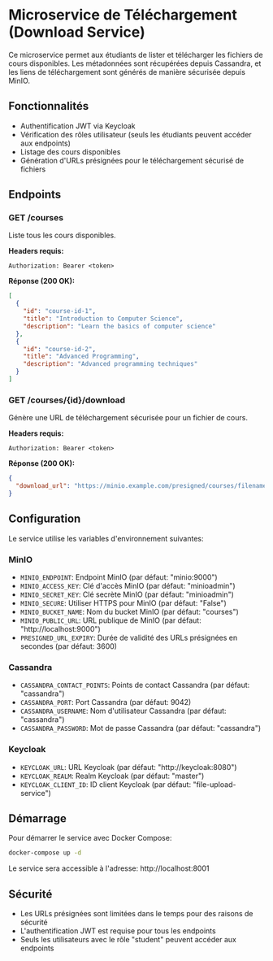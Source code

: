 # Microservice de Téléchargement (Download Service)

Ce microservice permet aux étudiants de lister et télécharger les fichiers de cours disponibles. Les métadonnées sont récupérées depuis Cassandra, et les liens de téléchargement sont générés de manière sécurisée depuis MinIO.

## Fonctionnalités

- Authentification JWT via Keycloak
- Vérification des rôles utilisateur (seuls les étudiants peuvent accéder aux endpoints)
- Listage des cours disponibles
- Génération d'URLs présignées pour le téléchargement sécurisé de fichiers

## Endpoints

### GET /courses

Liste tous les cours disponibles.

**Headers requis:**
```
Authorization: Bearer <token>
```

**Réponse (200 OK):**
```json
[
  {
    "id": "course-id-1",
    "title": "Introduction to Computer Science",
    "description": "Learn the basics of computer science"
  },
  {
    "id": "course-id-2",
    "title": "Advanced Programming",
    "description": "Advanced programming techniques"
  }
]
```

### GET /courses/{id}/download

Génère une URL de téléchargement sécurisée pour un fichier de cours.

**Headers requis:**
```
Authorization: Bearer <token>
```

**Réponse (200 OK):**
```json
{
  "download_url": "https://minio.example.com/presigned/courses/filename.pdf"
}
```

## Configuration

Le service utilise les variables d'environnement suivantes:

### MinIO
- `MINIO_ENDPOINT`: Endpoint MinIO (par défaut: "minio:9000")
- `MINIO_ACCESS_KEY`: Clé d'accès MinIO (par défaut: "minioadmin")
- `MINIO_SECRET_KEY`: Clé secrète MinIO (par défaut: "minioadmin")
- `MINIO_SECURE`: Utiliser HTTPS pour MinIO (par défaut: "False")
- `MINIO_BUCKET_NAME`: Nom du bucket MinIO (par défaut: "courses")
- `MINIO_PUBLIC_URL`: URL publique de MinIO (par défaut: "http://localhost:9000")
- `PRESIGNED_URL_EXPIRY`: Durée de validité des URLs présignées en secondes (par défaut: 3600)

### Cassandra
- `CASSANDRA_CONTACT_POINTS`: Points de contact Cassandra (par défaut: "cassandra")
- `CASSANDRA_PORT`: Port Cassandra (par défaut: 9042)
- `CASSANDRA_USERNAME`: Nom d'utilisateur Cassandra (par défaut: "cassandra")
- `CASSANDRA_PASSWORD`: Mot de passe Cassandra (par défaut: "cassandra")

### Keycloak
- `KEYCLOAK_URL`: URL Keycloak (par défaut: "http://keycloak:8080")
- `KEYCLOAK_REALM`: Realm Keycloak (par défaut: "master")
- `KEYCLOAK_CLIENT_ID`: ID client Keycloak (par défaut: "file-upload-service")

## Démarrage

Pour démarrer le service avec Docker Compose:

```bash
docker-compose up -d
```

Le service sera accessible à l'adresse: http://localhost:8001

## Sécurité

- Les URLs présignées sont limitées dans le temps pour des raisons de sécurité
- L'authentification JWT est requise pour tous les endpoints
- Seuls les utilisateurs avec le rôle "student" peuvent accéder aux endpoints